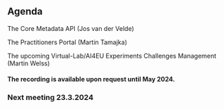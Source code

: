 ## Agenda

The Core Metadata API (Jos van der Velde)

The Practitioners Portal (Martin Tamajka)

The upcoming Virtual-Lab/AI4EU Experiments Challenges Management (Martin Welss)

#### The recording is available upon request until May 2024.

### Next meeting 23.3.2024

